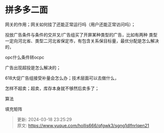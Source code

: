 # 拼多多二面



网关的作用；网关如何挂了还能正常运行吗（用户还能正常访问吗）；

投放广告条件与条件的交并叉/广告组买了开屏某种类型的广告，比如有两种 类型一定向河北省、类型二河北省保定市，有包含关系保目标量，最优分配是怎么解决的，

opc什么条件转ocpc

广告出现超投是怎么解决的；

618大促广告组接受补量会怎么办；技术层面可以去做什么，

怎样不超卖；超卖，库存本身就不够然后卖多了；

算法

填充矩阵



> 更新: 2024-03-18 23:25:29  
> 原文: <https://www.yuque.com/hollis666/qfgwk3/sgng1dlfnrlqen21>